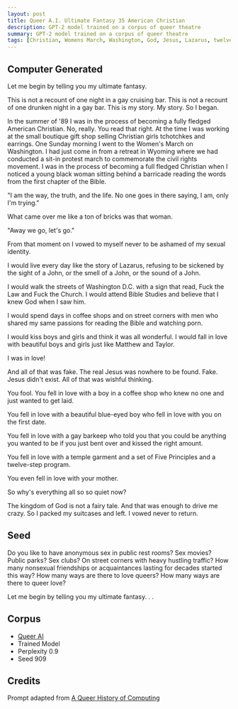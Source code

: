 ```yaml
---
layout: post
title: Queer A.I. Ultimate Fantasy 35 American Christian
description: GPT-2 model trained on a corpus of queer theatre
summary: GPT-2 model trained on a corpus of queer theatre
tags: [Christian, Womens March, Washington, God, Jesus, Lazarus, twelve-step program, coffee shop, love, gay, queer, GPT-2, RunwayML]
---
```


## Computer Generated

Let me begin by telling you my ultimate fantasy.

This is not a recount of one night in a gay cruising bar. This is not a recount of one drunken night in a gay bar. This is my story. My story. So I began.

In the summer of '89 I was in the process of becoming a fully fledged American Christian. No, really. You read that right. At the time I was working at the small boutique gift shop selling Christian girls tchotchkes and earrings. One Sunday morning I went to the Women's March on Washington. I had just come in from a retreat in Wyoming where we had conducted a sit-in protest march to commemorate the civil rights movement. I was in the process of becoming a full fledged Christian when I noticed a young black woman sitting behind a barricade reading the words from the first chapter of the Bible.

"I am the way, the truth, and the life. No one goes in there saying, I am, only I'm trying."

What came over me like a ton of bricks was that woman.

"Away we go, let's go."

From that moment on I vowed to myself never to be ashamed of my sexual identity.

I would live every day like the story of Lazarus, refusing to be sickened by the sight of a John, or the smell of a John, or the sound of a John.

I would walk the streets of Washington D.C. with a sign that read, Fuck the Law and Fuck the Church. I would attend Bible Studies and believe that I knew God when I saw him.

I would spend days in coffee shops and on street corners with men who shared my same passions for reading the Bible and watching porn.

I would kiss boys and girls and think it was all wonderful. I would fall in love with beautiful boys and girls just like Matthew and Taylor.

I was in love!

And all of that was fake. The real Jesus was nowhere to be found. Fake. Jesus didn't exist. All of that was wishful thinking.

You fool. You fell in love with a boy in a coffee shop who knew no one and just wanted to get laid.

You fell in love with a beautiful blue-eyed boy who fell in love with you on the first date.

You fell in love with a gay barkeep who told you that you could be anything you wanted to be if you just bent over and kissed the right amount.

You fell in love with a temple garment and a set of Five Principles and a twelve-step program.

You even fell in love with your mother.

So why's everything all so so quiet now?

The kingdom of God is not a fairy tale. And that was enough to drive me crazy. So I packed my suitcases and left. I vowed never to return.



## Seed

Do you like to have anonymous sex in public rest rooms? Sex movies? Public parks? Sex clubs? On street corners with heavy hustling traffic? How many nonsexual friendships or acquaintances lasting for decades started this way? How many ways are there to love queers? How many ways are there to queer love?

Let me begin by telling you my ultimate fantasy. . .

## Corpus

- [Queer AI](/queerai)
- Trained Model
- Perplexity 0.9
- Seed 909

## Credits

Prompt adapted from [A Queer History of Computing](https://rhizome.org/editorial/2013/feb/19/queer-computing-1/)
